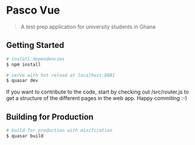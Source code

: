 # Pasco Vue

> A test prep application for university students in Ghana


## Getting Started
``` bash
# install dependencies
$ npm install

# serve with hot reload at localhost:8081
$ quasar dev
```
If you want to contribute to the code, start by checking out /src/router.js to get a structure of the different pages in the web app. Happy commiting :-)

## Building for Production

``` bash
# build for production with minification
$ quasar build
```


